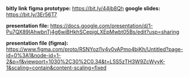 **bitly link**
**figma prototype:** https://bit.ly/44jb8Qh
**google slides:** https://bit.ly/3Er56T7


**presentation file:** https://docs.google.com/presentation/d/1-Pu7QX89IAhwbnTj4g6wiBHkhSCepjgLXEpMwbt05Bs/edit?usp=sharing


**presentation file (figma):** https://www.figma.com/proto/RSNYozl1y4v0vAPmo4bjKh/Untitled?page-id=0%3A1&node-id=1-2&p=f&viewport=1030%2C30%2C0.34&t=L5S5zTH3W9ZcWyyK-1&scaling=contain&content-scaling=fixed

